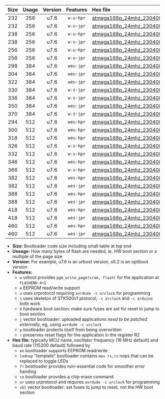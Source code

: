 |Size|Usage|Version|Features|Hex file|
|:-:|:-:|:-:|:-:|:--|
|232|256|u7.6|`w-u-hpr`|[atmega168p_24mhz_230400bps_ur.hex](https://raw.githubusercontent.com/stefanrueger/urboot/main//atmega168p_24mhz_230400bps_ur.hex)|
|232|256|u7.6|`w-u-jpr`|[atmega168p_24mhz_230400bps_ur_vbl.hex](https://raw.githubusercontent.com/stefanrueger/urboot/main//atmega168p_24mhz_230400bps_ur_vbl.hex)|
|238|256|u7.6|`w-u-hpr`|[atmega168p_24mhz_230400bps_lednop_ur.hex](https://raw.githubusercontent.com/stefanrueger/urboot/main//atmega168p_24mhz_230400bps_lednop_ur.hex)|
|238|256|u7.6|`w-u-jpr`|[atmega168p_24mhz_230400bps_lednop_ur_vbl.hex](https://raw.githubusercontent.com/stefanrueger/urboot/main//atmega168p_24mhz_230400bps_lednop_ur_vbl.hex)|
|256|256|u7.6|`w-u-hpr`|[atmega168p_24mhz_230400bps_lednop_fr_ur.hex](https://raw.githubusercontent.com/stefanrueger/urboot/main//atmega168p_24mhz_230400bps_lednop_fr_ur.hex)|
|256|256|u7.6|`w-u-jpr`|[atmega168p_24mhz_230400bps_lednop_fr_ur_vbl.hex](https://raw.githubusercontent.com/stefanrueger/urboot/main//atmega168p_24mhz_230400bps_lednop_fr_ur_vbl.hex)|
|298|384|u7.6|`weu-jpr`|[atmega168p_24mhz_230400bps_ee_ur_vbl.hex](https://raw.githubusercontent.com/stefanrueger/urboot/main//atmega168p_24mhz_230400bps_ee_ur_vbl.hex)|
|304|384|u7.6|`weu-jpr`|[atmega168p_24mhz_230400bps_ee_lednop_ur_vbl.hex](https://raw.githubusercontent.com/stefanrueger/urboot/main//atmega168p_24mhz_230400bps_ee_lednop_ur_vbl.hex)|
|322|384|u7.6|`weu-jpr`|[atmega168p_24mhz_230400bps_ee_lednop_fr_ur_vbl.hex](https://raw.githubusercontent.com/stefanrueger/urboot/main//atmega168p_24mhz_230400bps_ee_lednop_fr_ur_vbl.hex)|
|330|384|u7.6|`w-s-jpr`|[atmega168p_24mhz_230400bps_vbl.hex](https://raw.githubusercontent.com/stefanrueger/urboot/main//atmega168p_24mhz_230400bps_vbl.hex)|
|336|384|u7.6|`w-s-jpr`|[atmega168p_24mhz_230400bps_lednop_vbl.hex](https://raw.githubusercontent.com/stefanrueger/urboot/main//atmega168p_24mhz_230400bps_lednop_vbl.hex)|
|350|384|u7.6|`weu-jpr`|[atmega168p_24mhz_230400bps_ee_lednop_fr_ce_ur_vbl.hex](https://raw.githubusercontent.com/stefanrueger/urboot/main//atmega168p_24mhz_230400bps_ee_lednop_fr_ce_ur_vbl.hex)|
|370|384|u7.6|`w-s-jpr`|[atmega168p_24mhz_230400bps_lednop_fr_vbl.hex](https://raw.githubusercontent.com/stefanrueger/urboot/main//atmega168p_24mhz_230400bps_lednop_fr_vbl.hex)|
|294|512|u7.6|`weu-hpr`|[atmega168p_24mhz_230400bps_ee_ur.hex](https://raw.githubusercontent.com/stefanrueger/urboot/main//atmega168p_24mhz_230400bps_ee_ur.hex)|
|300|512|u7.6|`weu-hpr`|[atmega168p_24mhz_230400bps_ee_lednop_ur.hex](https://raw.githubusercontent.com/stefanrueger/urboot/main//atmega168p_24mhz_230400bps_ee_lednop_ur.hex)|
|318|512|u7.6|`weu-hpr`|[atmega168p_24mhz_230400bps_ee_lednop_fr_ur.hex](https://raw.githubusercontent.com/stefanrueger/urboot/main//atmega168p_24mhz_230400bps_ee_lednop_fr_ur.hex)|
|326|512|u7.6|`w-s-hpr`|[atmega168p_24mhz_230400bps.hex](https://raw.githubusercontent.com/stefanrueger/urboot/main//atmega168p_24mhz_230400bps.hex)|
|332|512|u7.6|`w-s-hpr`|[atmega168p_24mhz_230400bps_lednop.hex](https://raw.githubusercontent.com/stefanrueger/urboot/main//atmega168p_24mhz_230400bps_lednop.hex)|
|346|512|u7.6|`weu-hpr`|[atmega168p_24mhz_230400bps_ee_lednop_fr_ce_ur.hex](https://raw.githubusercontent.com/stefanrueger/urboot/main//atmega168p_24mhz_230400bps_ee_lednop_fr_ce_ur.hex)|
|366|512|u7.6|`w-s-hpr`|[atmega168p_24mhz_230400bps_lednop_fr.hex](https://raw.githubusercontent.com/stefanrueger/urboot/main//atmega168p_24mhz_230400bps_lednop_fr.hex)|
|382|512|u7.6|`wes-hpr`|[atmega168p_24mhz_230400bps_ee.hex](https://raw.githubusercontent.com/stefanrueger/urboot/main//atmega168p_24mhz_230400bps_ee.hex)|
|382|512|u7.6|`wes-jpr`|[atmega168p_24mhz_230400bps_ee_vbl.hex](https://raw.githubusercontent.com/stefanrueger/urboot/main//atmega168p_24mhz_230400bps_ee_vbl.hex)|
|388|512|u7.6|`wes-hpr`|[atmega168p_24mhz_230400bps_ee_lednop.hex](https://raw.githubusercontent.com/stefanrueger/urboot/main//atmega168p_24mhz_230400bps_ee_lednop.hex)|
|388|512|u7.6|`wes-jpr`|[atmega168p_24mhz_230400bps_ee_lednop_vbl.hex](https://raw.githubusercontent.com/stefanrueger/urboot/main//atmega168p_24mhz_230400bps_ee_lednop_vbl.hex)|
|418|512|u7.6|`wes-hpr`|[atmega168p_24mhz_230400bps_ee_lednop_fr.hex](https://raw.githubusercontent.com/stefanrueger/urboot/main//atmega168p_24mhz_230400bps_ee_lednop_fr.hex)|
|418|512|u7.6|`wes-jpr`|[atmega168p_24mhz_230400bps_ee_lednop_fr_vbl.hex](https://raw.githubusercontent.com/stefanrueger/urboot/main//atmega168p_24mhz_230400bps_ee_lednop_fr_vbl.hex)|
|460|512|u7.6|`wes-hpr`|[atmega168p_24mhz_230400bps_ee_lednop_fr_ce.hex](https://raw.githubusercontent.com/stefanrueger/urboot/main//atmega168p_24mhz_230400bps_ee_lednop_fr_ce.hex)|
|460|512|u7.6|`wes-jpr`|[atmega168p_24mhz_230400bps_ee_lednop_fr_ce_vbl.hex](https://raw.githubusercontent.com/stefanrueger/urboot/main//atmega168p_24mhz_230400bps_ee_lednop_fr_ce_vbl.hex)|

- **Size:** Bootloader code size including small table at top end
- **Useage:** How many bytes of flash are needed, ie, HW boot section or a multiple of the page size
- **Version:** For example, u7.6 is an urboot version, o5.2 is an optiboot version
- **Features:**
  + `w` urboot provides `pgm_write_page(sram, flash)` for the application at `FLASHEND-4+1`
  + `e` EEPROM read/write support
  + `u` uses urprotocol requiring `avrdude -c urclock` for programming
  + `s` uses skeleton of STK500v1 protocol; `-c urclock` and `-c arduino` both work
  + `h` hardware boot section: make sure fuses are set for reset to jump to boot section
  + `j` vector bootloader: uploaded applications *need to be patched externally*, eg, using `avrdude -c urclock`
  + `p` bootloader protects itself from being overwritten
  + `r` preserves reset flags for the application in the register R2
- **Hex file:** typically MCU name, oscillator frequency (16 MHz default) and baud rate (115200 default) followed by
  + `ee` bootloader supports EEPROM read/write
  + `lednop` "template" bootloader contains `mov rx,rx` nops that can be replaced to toggle LEDs
  + `fr` bootloader provides non-essential code for smoother error handing
  + `ce` bootloader provides a chip erase command
  + `ur` uses urprotocol and requires `avrdude -c urclock` for programming
  + `vbl` vector bootloader: set fuses to jump to reset, not the HW boot section
